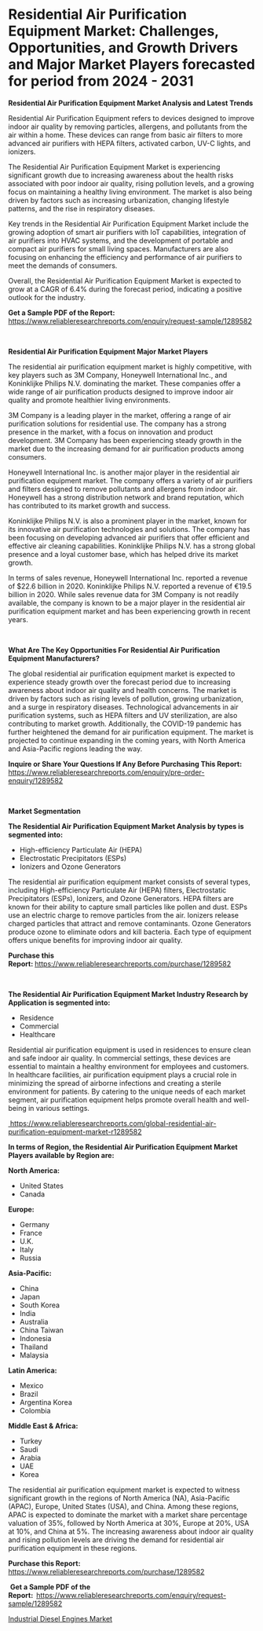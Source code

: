 <p><h1>Residential Air Purification Equipment Market: Challenges, Opportunities, and Growth Drivers and Major Market Players forecasted for period from 2024 - 2031</h1></p><p><strong>Residential Air Purification Equipment Market Analysis and Latest Trends</strong></p>
<p><p>Residential Air Purification Equipment refers to devices designed to improve indoor air quality by removing particles, allergens, and pollutants from the air within a home. These devices can range from basic air filters to more advanced air purifiers with HEPA filters, activated carbon, UV-C lights, and ionizers.</p><p>The Residential Air Purification Equipment Market is experiencing significant growth due to increasing awareness about the health risks associated with poor indoor air quality, rising pollution levels, and a growing focus on maintaining a healthy living environment. The market is also being driven by factors such as increasing urbanization, changing lifestyle patterns, and the rise in respiratory diseases.</p><p>Key trends in the Residential Air Purification Equipment Market include the growing adoption of smart air purifiers with IoT capabilities, integration of air purifiers into HVAC systems, and the development of portable and compact air purifiers for small living spaces. Manufacturers are also focusing on enhancing the efficiency and performance of air purifiers to meet the demands of consumers.</p><p>Overall, the Residential Air Purification Equipment Market is expected to grow at a CAGR of 6.4% during the forecast period, indicating a positive outlook for the industry.</p></p>
<p><strong>Get a Sample PDF of the Report:&nbsp;</strong> <a href="https://www.reliableresearchreports.com/enquiry/request-sample/1289582">https://www.reliableresearchreports.com/enquiry/request-sample/1289582</a></p>
<p>&nbsp;</p>
<p><strong>Residential Air Purification Equipment Major Market Players</strong></p>
<p><p>The residential air purification equipment market is highly competitive, with key players such as 3M Company, Honeywell International Inc., and Koninklijke Philips N.V. dominating the market. These companies offer a wide range of air purification products designed to improve indoor air quality and promote healthier living environments.</p><p>3M Company is a leading player in the market, offering a range of air purification solutions for residential use. The company has a strong presence in the market, with a focus on innovation and product development. 3M Company has been experiencing steady growth in the market due to the increasing demand for air purification products among consumers.</p><p>Honeywell International Inc. is another major player in the residential air purification equipment market. The company offers a variety of air purifiers and filters designed to remove pollutants and allergens from indoor air. Honeywell has a strong distribution network and brand reputation, which has contributed to its market growth and success.</p><p>Koninklijke Philips N.V. is also a prominent player in the market, known for its innovative air purification technologies and solutions. The company has been focusing on developing advanced air purifiers that offer efficient and effective air cleaning capabilities. Koninklijke Philips N.V. has a strong global presence and a loyal customer base, which has helped drive its market growth.</p><p>In terms of sales revenue, Honeywell International Inc. reported a revenue of $22.6 billion in 2020. Koninklijke Philips N.V. reported a revenue of €19.5 billion in 2020. While sales revenue data for 3M Company is not readily available, the company is known to be a major player in the residential air purification equipment market and has been experiencing growth in recent years.</p></p>
<p>&nbsp;</p>
<p><strong>What Are The Key Opportunities For Residential Air Purification Equipment Manufacturers?</strong></p>
<p><p>The global residential air purification equipment market is expected to experience steady growth over the forecast period due to increasing awareness about indoor air quality and health concerns. The market is driven by factors such as rising levels of pollution, growing urbanization, and a surge in respiratory diseases. Technological advancements in air purification systems, such as HEPA filters and UV sterilization, are also contributing to market growth. Additionally, the COVID-19 pandemic has further heightened the demand for air purification equipment. The market is projected to continue expanding in the coming years, with North America and Asia-Pacific regions leading the way.</p></p>
<p><strong>Inquire or Share Your Questions If Any Before Purchasing This Report:</strong> <a href="https://www.reliableresearchreports.com/enquiry/pre-order-enquiry/1289582">https://www.reliableresearchreports.com/enquiry/pre-order-enquiry/1289582</a></p>
<p>&nbsp;</p>
<p><strong>Market Segmentation</strong></p>
<p><strong>The Residential Air Purification Equipment Market Analysis by types is segmented into:</strong></p>
<p><ul><li>High-efficiency Particulate Air (HEPA)</li><li>Electrostatic Precipitators (ESPs)</li><li>Ionizers and Ozone Generators</li></ul></p>
<p><p>The residential air purification equipment market consists of several types, including High-efficiency Particulate Air (HEPA) filters, Electrostatic Precipitators (ESPs), Ionizers, and Ozone Generators. HEPA filters are known for their ability to capture small particles like pollen and dust. ESPs use an electric charge to remove particles from the air. Ionizers release charged particles that attract and remove contaminants. Ozone Generators produce ozone to eliminate odors and kill bacteria. Each type of equipment offers unique benefits for improving indoor air quality.</p></p>
<p><strong>Purchase this Report:&nbsp;</strong><a href="https://www.reliableresearchreports.com/purchase/1289582">https://www.reliableresearchreports.com/purchase/1289582</a></p>
<p>&nbsp;</p>
<p><strong>The Residential Air Purification Equipment Market Industry Research by Application is segmented into:</strong></p>
<p><ul><li>Residence</li><li>Commercial</li><li>Healthcare</li></ul></p>
<p><p>Residential air purification equipment is used in residences to ensure clean and safe indoor air quality. In commercial settings, these devices are essential to maintain a healthy environment for employees and customers. In healthcare facilities, air purification equipment plays a crucial role in minimizing the spread of airborne infections and creating a sterile environment for patients. By catering to the unique needs of each market segment, air purification equipment helps promote overall health and well-being in various settings.</p></p>
<p><a href="https://www.reliableresearchreports.com/global-residential-air-purification-equipment-market-r1289582">&nbsp;https://www.reliableresearchreports.com/global-residential-air-purification-equipment-market-r1289582</a></p>
<p><strong>In terms of Region, the Residential Air Purification Equipment Market Players available by Region are:</strong></p>
<p>
    <p> <strong> North America: </strong>
        <ul>
            <li>United States</li>
            <li>Canada</li>
        </ul>
        </p> 
    <p> <strong> Europe: </strong>
        <ul>
            <li>Germany</li>
            <li>France</li>
            <li>U.K.</li>
            <li>Italy</li>
            <li>Russia</li>
        </ul>
        </p> 
    <p> <strong> Asia-Pacific: </strong>
        <ul>
            <li>China</li>
            <li>Japan</li>
            <li>South Korea</li>
            <li>India</li>
            <li>Australia</li>
            <li>China Taiwan</li>
            <li>Indonesia</li>
            <li>Thailand</li>
            <li>Malaysia</li>
        </ul>
        </p> 
    <p> <strong> Latin America: </strong>
        <ul>
            <li>Mexico</li>
            <li>Brazil</li>
            <li>Argentina Korea</li>
            <li>Colombia</li>
        </ul>
        </p> 
    <p> <strong> Middle East & Africa: </strong>
        <ul>
            <li>Turkey</li>
            <li>Saudi</li>
            <li>Arabia</li>
            <li>UAE</li>
            <li>Korea</li>
        </ul>
    </p>
    </p>
<p><p>The residential air purification equipment market is expected to witness significant growth in the regions of North America (NA), Asia-Pacific (APAC), Europe, United States (USA), and China. Among these regions, APAC is expected to dominate the market with a market share percentage valuation of 35%, followed by North America at 30%, Europe at 20%, USA at 10%, and China at 5%. The increasing awareness about indoor air quality and rising pollution levels are driving the demand for residential air purification equipment in these regions.</p></p>
<p><strong>Purchase this Report: </strong><a href="https://www.reliableresearchreports.com/purchase/1289582">https://www.reliableresearchreports.com/purchase/1289582</a></p>
<p>&nbsp;<strong>Get a Sample PDF of the Report:&nbsp;&nbsp;</strong><a href="https://www.reliableresearchreports.com/enquiry/request-sample/1289582">https://www.reliableresearchreports.com/enquiry/request-sample/1289582</a></p>
<p><strong></strong></p>
<p><p><a href="https://github.com/JuliaFadel1922/Market-Research-Report-List-1/blob/main/industrial-diesel-engines-market.md">Industrial Diesel Engines Market</a></p></p>